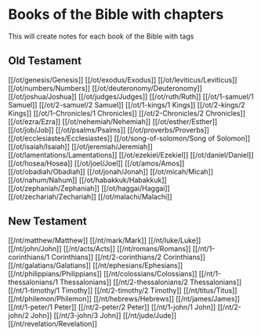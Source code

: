 # Books of the Bible with chapters
This will create notes for each book of the Bible with tags

## Old Testament
[[/ot/genesis/Genesis]]
[[/ot/exodus/Exodus]]
[[/ot/leviticus/Leviticus]]
[[/ot/numbers/Numbers]]
[[/ot/deuteronomy/Deuteronomy]]
[[/ot/joshua/Joshua]]
[[/ot/judges/Judges]]
[[/ot/ruth/Ruth]]
[[/ot/1-samuel/1 Samuel]]
[[/ot/2-samuel/2 Samuel]]
[[/ot/1-kings/1 Kings]]
[[/ot/2-kings/2 Kings]]
[[/ot/1-Chronicles/1 Chronicles]]
[[/ot/2-Chronicles/2 Chronicles]]
[[/ot/ezra/Ezra]]
[[/ot/nehemiah/Nehemiah]]
[[/ot/esther/Esther]]
[[/ot/job/Job]]
[[/ot/psalms/Psalms]]
[[/ot/proverbs/Proverbs]]
[[/ot/ecclesiastes/Ecclesiastes]]
[[/ot/song-of-solomon/Song of Solomon]]
[[/ot/isaiah/Isaiah]]
[[/ot/jeremiah/Jeremiah]]
[[/ot/lamentations/Lamentations]]
[[/ot/ezekiel/Ezekiel]]
[[/ot/daniel/Daniel]]
[[/ot/hosea/Hosea]]
[[/ot/joel/Joel]]
[[/ot/amos/Amos]]
[[/ot/obadiah/Obadiah]]
[[/ot/jonah/Jonah]]
[[/ot/micah/Micah]]
[[/ot/nahum/Nahum]]
[[/ot/habakkuk/Habakkuk]]
[[/ot/zephaniah/Zephaniah]]
[[/ot/haggai/Haggai]]
[[/ot/zechariah/Zechariah]]
[[/ot/malachi/Malachi]]

## New Testament
[[/nt/matthew/Matthew]]
[[/nt/mark/Mark]]
[[/nt/luke/Luke]]
[[/nt/john/John]]
[[/nt/acts/Acts]]
[[/nt/romans/Romans]]
[[/nt/1-corinthians/1 Corinthians]]
[[/nt/2-corinthians/2 Corinthians]]
[[/nt/galatians/Galatians]]
[[/nt/ephesians/Ephesians]]
[[/nt/philippians/Philippians]]
[[/nt/colossians/Colossians]]
[[/nt/1-thessalonians/1 Thessalonians]]
[[/nt/2-thessalonians/2 Thessalonians]]
[[/nt/1-timothy/1 Timothy]]
[[/nt/2-timothy/2 Timothy]]
[[/nt/titus/Titus]]
[[/nt/philemon/Philemon]]
[[/nt/hebrews/Hebrews]]
[[/nt/james/James]]
[[/nt/1-peter/1 Peter]]
[[/nt/2-peter/2 Peter]]
[[/nt/1-john/1 John]]
[[/nt/2-john/2 John]]
[[/nt/3-john/3 John]]
[[/nt/jude/Jude]]
[[/nt/revelation/Revelation]]
